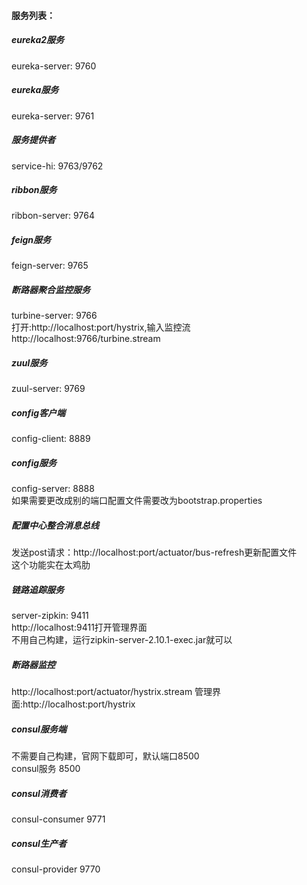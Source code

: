 
#### 服务列表：

##### eureka2服务
eureka-server: 9760

##### eureka服务
eureka-server: 9761

##### 服务提供者
service-hi: 9763/9762

##### ribbon服务
ribbon-server: 9764

##### feign服务
feign-server: 9765

##### 断路器聚合监控服务
turbine-server: 9766
<br>
打开:http://localhost:port/hystrix,输入监控流http://localhost:9766/turbine.stream

##### zuul服务
zuul-server: 9769

##### config客户端
config-client: 8889

##### config服务
config-server: 8888
<br>
如果需要更改成别的端口配置文件需要改为bootstrap.properties

##### 配置中心整合消息总线
发送post请求：http://localhost:port/actuator/bus-refresh更新配置文件
<br>
这个功能实在太鸡肋

##### 链路追踪服务
server-zipkin: 9411
<br>
http://localhost:9411打开管理界面
<br>
不用自己构建，运行zipkin-server-2.10.1-exec.jar就可以

##### 断路器监控
http://localhost:port/actuator/hystrix.stream
管理界面:http://localhost:port/hystrix

##### consul服务端
不需要自己构建，官网下载即可，默认端口8500<br>
consul服务 8500

##### consul消费者
consul-consumer 9771

##### consul生产者
consul-provider 9770
 



